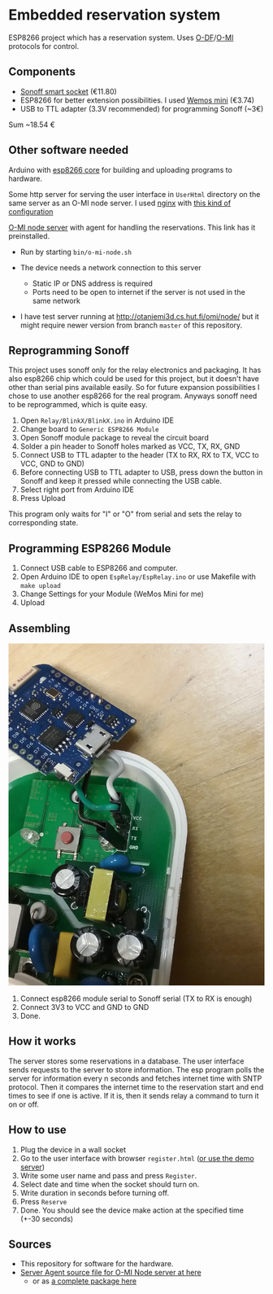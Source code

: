 <!-- vim: tw=80
-->

# Embedded reservation system

ESP8266 project which has a reservation system. Uses [O-DF](http://www.opengroup.org/iot/odf/index.htm)/[O-MI](http://www.opengroup.org/iot/omi/index.htm) protocols for control.




Components
----------

* [Sonoff smart socket](https://www.itead.cc/smart-socket-eu.html) (€11.80)
* ESP8266 for better extension possibilities. I used
  [Wemos mini](https://www.aliexpress.com/store/product/D1-mini-Mini-NodeMcu-4M-bytes-Lua-WIFI-Internet-of-Things-development-board-based-ESP8266/1331105_32529101036.html?spm=2114.12010615.0.0.aHT9H7)
  (€3.74)
* USB to TTL adapter (3.3V recommended) for programming Sonoff (~3€)

Sum ~18.54 €


Other software needed
---------------------

Arduino with [esp8266 core](https://github.com/esp8266/Arduino) for building and
uploading programs to hardware.

Some http server for serving the user interface in `UserHtml` directory on the
same server as an O-MI node server. I used
[nginx](https://nginx.org/en/download.html) with [this kind of
configuration](./doc/nginx_reservations.conf)

[O-MI node server](https://github.com/TK009/O-MI/releases/tag/ChargingPole-mechatronics)
with agent for handling the reservations. This link has it preinstalled.

* Run by starting `bin/o-mi-node.sh`
* The device needs a network connection to this server
  * Static IP or DNS address is required
  * Ports need to be open to internet if the server is not used in the same network

* I have test server running at http://otaniemi3d.cs.hut.fi/omi/node/ but it
  might require newer version from branch `master` of this repository.



Reprogramming Sonoff
-------------------

This project uses sonoff only for the relay electronics and packaging. It has
also esp8266 chip which could be used for this project, but it doesn't have
other than serial pins available easily. So for future expansion possibilities I
chose to use another esp8266 for the real program. Anyways sonoff need to be
reprogrammed, which is quite easy.

1. Open `Relay/BlinkX/BlinkX.ino` in Arduino IDE
2. Change board to `Generic ESP8266 Module`
2. Open Sonoff module package to reveal the circuit board
3. Solder a pin header to Sonoff holes marked as VCC, TX, RX, GND
4. Connect USB to TTL adapter to the header (TX to RX, RX to TX, VCC to VCC,
   GND to GND)
5. Before connecting USB to TTL adapter to USB, press down the button in Sonoff
   and keep it pressed while connecting the USB cable.
6. Select right port from Arduino IDE
7. Press Upload

This program only waits for "I" or "O" from serial and sets the relay to
corresponding state.


Programming ESP8266 Module
-------------------------

1. Connect USB cable to ESP8266 and computer.
2. Open Arduino IDE to open `EspRelay/EspRelay.ino` or use Makefile with `make upload` 
3. Change Settings for your Module (WeMos Mini for me)
4. Upload

Assembling
---------

![Connections](./doc/connections.jpg)

1. Connect esp8266 module serial to Sonoff serial (TX to RX is enough)
2. Connect 3V3 to VCC and GND to GND
3. Done.


How it works
------------

The server stores some reservations in a database. The user interface sends
requests to the server to store information. The esp program polls the server
for information every n seconds and fetches internet time with SNTP protocol.
Then it compares the internet time to the reservation start and end times to see
if one is active. If it is, then it sends relay a command to turn it on or off.


How to use
----------

1. Plug the device in a wall socket
2. Go to the user interface with browser `register.html` ([or use the demo server](https://otaniemi3d.cs.hut.fi/PoleFront/register.html))
3. Write some user name and pass and press `Register`.
4. Select date and time when the socket should turn on.
5. Write duration in seconds before turning off.
6. Press `Reserve`
7. Done. You should see the device make action at the specified time
   (+-30 seconds)


Sources
-------

* This repository for software for the hardware.
* [Server Agent source file for O-MI Node server at here](https://github.com/TK009/O-MI/blob/e0a594b443fa4e8225dd8532aa3a301d6bfb217f/Agents/src/main/scala/agents/ChargingPoleAgent.scala)
  * or as [a complete package here](https://github.com/TK009/O-MI/releases/tag/ChargingPole-mechatronics)



